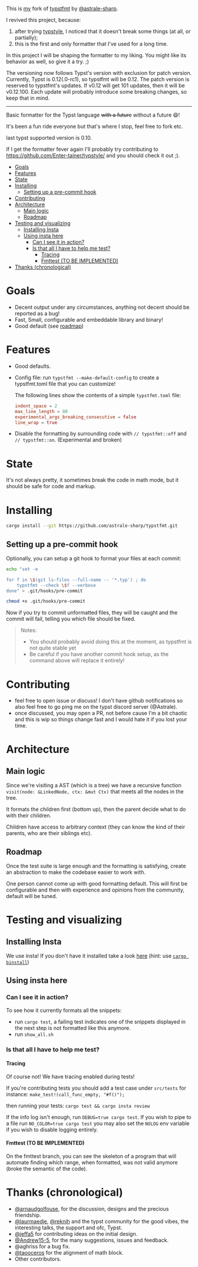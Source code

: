 This is [my][@Andrew15-5] fork of [typstfmt] by [@astrale-sharp].

I revived this project, because:
1. after trying [typstyle], I noticed that it
doesn't break some things (at all, or partially);
2. this is the first and only formatter that I've used for a long time.

In this project I will be shaping the formatter to my liking. You might like
its behavior as well, so give it a try. ;)

The versioning now follows Typst's version with exclusion for patch version.
Currently, Typst is 0.12(.0-rc1), so typstfmt will be 0.12. The patch version
is reserved to typstfmt's updates. If v0.12 will get 101 updates, then it will
be v0.12.100. Each update will probably introduce some breaking changes, so
keep that in mind.

---

Basic formatter for the Typst language ~~with a future~~ without a future 😄!

It's been a fun ride everyone but that's where I stop, feel free to fork etc.

last typst supported version is 0.10.

If I get the formatter fever again I'll probably try contributing to https://github.com/Enter-tainer/typstyle/ and you should check it out ;).

- [Goals](#goals)
- [Features](#features)
- [State](#state)
- [Installing](#installing)
  - [Setting up a pre-commit hook](#setting-up-a-pre-commit-hook)
- [Contributing](#contributing)
- [Architecture](#architecture)
  - [Main logic](#main-logic)
  - [Roadmap](#roadmap)
- [Testing and visualizing](#testing-and-visualizing)
  - [Installing Insta](#installing-insta)
  - [Using insta here](#using-insta-here)
    - [Can I see it in action?](#can-i-see-it-in-action)
    - [Is that all I have to help me test?](#is-that-all-i-have-to-help-me-test)
      - [Tracing](#tracing)
      - [Fmttest (TO BE IMPLEMENTED)](#fmttest-to-be-implemented)
- [Thanks (chronological)](#thanks-chronological)

# Goals

- Decent output under any circumstances, anything not decent should be reported
  as a bug!
- Fast, Small, configurable and embeddable library and binary!
- Good default (see [roadmap](#roadmap))

# Features

- Good defaults.
- Config file: run `typstfmt --make-default-config` to create a typstfmt.toml
  file that you can customize!

  The following lines show the contents of a simple `typstfmt.toml` file:
  ```toml
  indent_space = 2
  max_line_length = 80
  experimental_args_breaking_consecutive = false
  line_wrap = true
  ```
- Disable the formatting by surrounding code with `// typstfmt::off` and `//
  typstfmt::on`. (Experimental and broken)

# State

It's not always pretty, it sometimes break the code in math mode, but it should
be safe for code and markup.

# Installing

```sh
cargo install --git https://github.com/astrale-sharp/typstfmt.git
```

## Setting up a pre-commit hook

Optionally, you can setup a git hook to format your files at each commit:

```sh
echo "set -e

for f in \$(git ls-files --full-name -- '*.typ') ; do
    typstfmt --check \$f --verbose
done" > .git/hooks/pre-commit

chmod +x .git/hooks/pre-commit
```

Now if you try to commit unformatted files, they will be caught and the commit will fail, telling you which file should be fixed.

> Notes:
> - You should probably avoid doing this at the moment, as typstfmt is not quite stable yet
> - Be careful if you have another commit hook setup, as the command above will replace it entirely!

# Contributing

- feel free to open issue or discuss! I don't have github notifications so also
  feel free to go ping me on the typst discord server (@Astrale).
- once discussed, you may open a PR, not before cause I'm a bit chaotic and
  this is wip so things change fast and I would hate it if you lost your time.

# Architecture

## Main logic

Since we're visiting a AST (which is a tree) we have a recursive function
`visit(node: &LinkedNode, ctx: &mut Ctx)` that meets all the nodes in the tree.

It formats the children first (bottom up), then the parent decide what to do
with their children.

Children have access to arbitrary context (they can know the kind of their
parents, who are their siblings etc).

## Roadmap

Once the test suite is large enough and the formatting is satisfying, create an
abstraction to make the codebase easier to work with.

One person cannot come up with good formatting default. This will first be configurable and
then with experience and opinions from the community, default will be tuned.

# Testing and visualizing

## Installing Insta

We use insta! If you don't have it installed take a look
[here](https://insta.rs/docs/cli/) (hint: use  [`cargo
binstall`](https://github.com/cargo-bins/cargo-binstall))


## Using insta here

### Can I see it in action?

To see how it currently formats all the snippets:

- run `cargo test`, a failing test indicates one of the snippets displayed in
  the next step is not formatted like this anymore.
- run `show_all.sh`

### Is that all I have to help me test?

#### Tracing

Of course not! We have tracing enabled during tests!

If you're contributing tests you should add a test case under `src/tests` for
instance: `make_test!(call_func_empty, "#f()");`

then running your tests: `cargo test && cargo insta review`

If the info log isn't enough, run `DEBUG=true cargo test`. If you wish to pipe
to a file run `NO_COLOR=true cargo test` you may also set the `NOLOG` env
variable if you wish to disable logging entirely.

#### Fmttest (TO BE IMPLEMENTED)

On the fmttest branch, you can see the skeleton of a program that will automate
finding which range, when formatted, was not valid anymore (broke the semantic of the code).

# Thanks (chronological)

- [@arnaudgolfouse], for the discussion, designs and the precious friendship.
- [@laurmaedje], [@reknih] and the typst community for the good vibes, the
  interesting talks, the support and ofc, Typst.
- [@jeffa5] for contributing ideas on the initial design.
- [@Andrew15-5], for the many suggestions, issues and feedback.
- @aghriss for a bug fix.
- [@taooceros] for the alignment of math block.
- Other contributors.

[@Andrew15-5]: https://github.com/Andrew15-5
[@arnaudgolfouse]: https://github.com/arnaudgolfouse
[@astrale-sharp]: https://github.com/astrale-sharp
[@jeffa5]: https://github.com/jeffa5
[@laurmaedje]: https://github.com/laurmaedje
[@reknih]: https://github.com/reknih
[@taooceros]: https://github.com/taooceros

[typstfmt]: https://github.com/astrale-sharp/typstfmt
[typstyle]: https://github.com/Enter-tainer/typstyle
